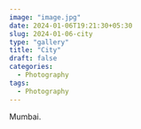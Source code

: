 ```yaml
---
image: "image.jpg"
date: 2024-01-06T19:21:30+05:30
slug: 2024-01-06-city
type: "gallery"
title: "City"
draft: false
categories:
  - Photography
tags:
  - Photography
---
```


Mumbai.
